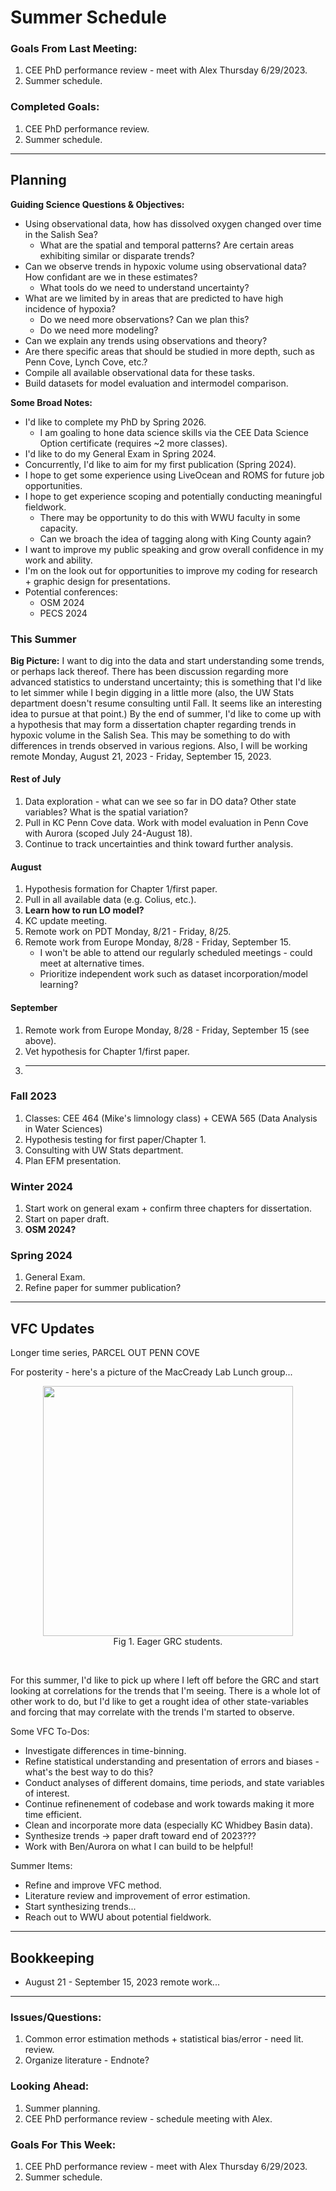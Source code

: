 # Summer Schedule

### Goals From Last Meeting:
1. CEE PhD performance review - meet with Alex Thursday 6/29/2023.
2. Summer schedule.

### Completed Goals:
1. CEE PhD performance review.
2. Summer schedule.

---

## Planning

**Guiding Science Questions & Objectives:**
* Using observational data, how has dissolved oxygen changed over time in the Salish Sea?
  * What are the spatial and temporal patterns? Are certain areas exhibiting similar or disparate trends?
* Can we observe trends in hypoxic volume using observational data? How confidant are we in these estimates?
  * What tools do we need to understand uncertainty?
* What are we limited by in areas that are predicted to have high incidence of hypoxia?
  * Do we need more observations? Can we plan this?
  * Do we need more modeling?
* Can we explain any trends using observations and theory?
* Are there specific areas that should be studied in more depth, such as Penn Cove, Lynch Cove, etc.?
* Compile all available observational data for these tasks.
* Build datasets for model evaluation and intermodel comparison.

 
**Some Broad Notes:**
* I'd like to complete my PhD by Spring 2026.
  * I am goaling to hone data science skills via the CEE Data Science Option certificate (requires ~2 more classes).
* I'd like to do my General Exam in Spring 2024.
* Concurrently, I'd like to aim for my first publication (Spring 2024).
* I hope to get some experience using LiveOcean and ROMS for future job opportunities.
* I hope to get experience scoping and potentially conducting meaningful fieldwork.
  * There may be opportunity to do this with WWU faculty in some capacity.
  * Can we broach the idea of tagging along with King County again?
* I want to improve my public speaking and grow overall confidence in my work and ability.
* I'm on the look out for opportunities to improve my coding for research + graphic design for presentations.
* Potential conferences:
  * OSM 2024
  * PECS 2024

### This Summer

**Big Picture:** I want to dig into the data and start understanding some trends, or perhaps lack thereof. There has been discussion regarding more advanced statistics to understand uncertainty; this is something that I'd like to let simmer while I begin digging in a little more (also, the UW Stats department doesn't resume consulting until Fall. It seems like an interesting idea to pursue at that point.) By the end of summer, I'd like to come up with a hypothesis that may form a dissertation chapter regarding trends in hypoxic volume in the Salish Sea. This may be something to do with differences in trends observed in various regions. Also, I will be working remote Monday, August 21, 2023 - Friday, September 15, 2023.

#### Rest of July
1. Data exploration - what can we see so far in DO data? Other state variables? What is the spatial variation?
2. Pull in KC Penn Cove data. Work with model evaluation in Penn Cove with Aurora (scoped July 24-August 18).
3. Continue to track uncertainties and think toward further analysis.

#### August
1. Hypothesis formation for Chapter 1/first paper.
2. Pull in all available data (e.g. Colius, etc.).
3. **Learn how to run LO model?**
4. KC update meeting.
5. Remote work on PDT Monday, 8/21 - Friday, 8/25.
6. Remote work from Europe Monday, 8/28 - Friday, September 15.
   * I won't be able to attend our regularly scheduled meetings - could meet at alternative times.
   * Prioritize independent work such as dataset incorporation/model learning?
  
#### September
1. Remote work from Europe Monday, 8/28 - Friday, September 15 (see above).
2. Vet hypothesis for Chapter 1/first paper.
3. ***

### Fall 2023
1. Classes: CEE 464 (Mike's limnology class) + CEWA 565 (Data Analysis in Water Sciences)
2. Hypothesis testing for first paper/Chapter 1.
3. Consulting with UW Stats department.
4. Plan EFM presentation.

### Winter 2024
1. Start work on general exam + confirm three chapters for dissertation.
3. Start on paper draft.
4. **OSM 2024?**

### Spring 2024
1. General Exam.
2. Refine paper for summer publication?

---

## VFC Updates

Longer time series, PARCEL OUT PENN COVE


For posterity - here's a picture of the MacCready Lab Lunch group...

<p style="text-align:center;"><img src="https://github.com/dakotamm/dakotamm.github.io/assets/55995675/2ff357da-4d56-4335-9501-8c7c73f933ec" width="400"/><br>Fig 1. Eager GRC students.</p><br>


For this summer, I'd like to pick up where I left off before the GRC and start looking at correlations for the trends that I'm seeing. There is a whole lot of other work to do, but I'd like to get a rought idea of other state-variables and forcing that may correlate with the trends I'm started to observe.

Some VFC To-Dos:
* Investigate differences in time-binning.
* Refine statistical understanding and presentation of errors and biases - what's the best way to do this?
* Conduct analyses of different domains, time periods, and state variables of interest.
* Continue refinenement of codebase and work towards making it more time efficient.
* Clean and incorporate more data (especially KC Whidbey Basin data).
* Synthesize trends -> paper draft toward end of 2023???
* Work with Ben/Aurora on what I can build to be helpful!

Summer Items:
* Refine and improve VFC method.
* Literature review and improvement of error estimation.
* Start synthesizing trends...
* Reach out to WWU about potential fieldwork.


---

## Bookkeeping 
* August 21 - September 15, 2023 remote work...

---

### Issues/Questions:
1. Common error estimation methods + statistical bias/error - need lit. review.
2. Organize literature - Endnote?

### Looking Ahead:
1. Summer planning.
2. CEE PhD performance review - schedule meeting with Alex.

### Goals For This Week:
1. CEE PhD performance review - meet with Alex Thursday 6/29/2023.
2. Summer schedule.
